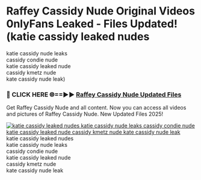 # Raffey Cassidy Nude Original Videos 0nlyFans Leaked - Files Updated! (katie cassidy leaked nudes<br>
katie cassidy nude leaks<br>
cassidy condie nude<br>
katie cassidy leaked nude<br>
cassidy kmetz nude<br>
kate cassidy nude leak)

<h3>🔴 CLICK HERE 🌐==►► <a href="https://tinyurl.com/2p9ay9w9" rel="nofollow">Raffey Cassidy Nude Updated Files</a></h3>

Get Raffey Cassidy Nude and all content. Now you can access all videos and pictures of Raffey Cassidy Nude. New Updated Files 2025!

[![katie cassidy leaked nudes<br>
katie cassidy nude leaks<br>
cassidy condie nude<br>
katie cassidy leaked nude<br>
cassidy kmetz nude<br>
kate cassidy nude leak](https://i.imgur.com/KQgVmj3.gif)](https://tinyurl.com/2p9ay9w9)
katie cassidy leaked nudes<br>
katie cassidy nude leaks<br>
cassidy condie nude<br>
katie cassidy leaked nude<br>
cassidy kmetz nude<br>
kate cassidy nude leak